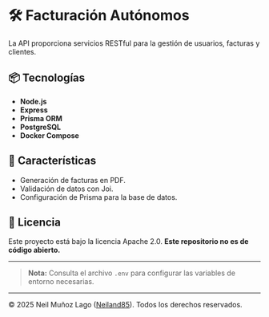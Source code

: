 # 🛠️ Facturación Autónomos

La API proporciona servicios RESTful para la gestión de usuarios, facturas y clientes.

## 📦 Tecnologías

- **Node.js**
- **Express**
- **Prisma ORM**
- **PostgreSQL**
- **Docker Compose**

## 🚀 Características

- Generación de facturas en PDF.
- Validación de datos con Joi.
- Configuración de Prisma para la base de datos.

## 📜 Licencia

Este proyecto está bajo la licencia Apache 2.0. **Este repositorio no es de código abierto.**

---

> **Nota:** Consulta el archivo `.env` para configurar las variables de entorno necesarias.

---

© 2025 Neil Muñoz Lago ([Neiland85](https://github.com/Neiland85)). Todos los derechos reservados.
